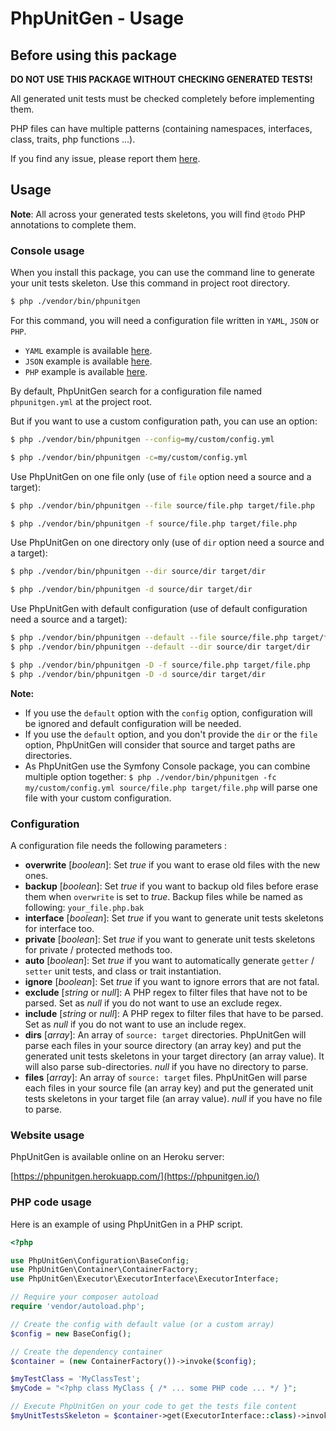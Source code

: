 # PhpUnitGen - Usage

## Before using this package

__DO NOT USE THIS PACKAGE WITHOUT CHECKING GENERATED TESTS!__

All generated unit tests must be checked completely before implementing them.

PHP files can have multiple patterns (containing namespaces, interfaces, class, traits, php functions ...).

If you find any issue, please report them [here](https://github.com/paul-thebaud/phpunit-generator/issues).

## Usage

__Note__: All across your generated tests skeletons, you will find `@todo` PHP annotations to complete them.

### Console usage

When you install this package, you can use the command line to generate your unit tests skeleton.
Use this command in project root directory.

```bash
$ php ./vendor/bin/phpunitgen
```

For this command, you will need a configuration file written in `YAML`, `JSON` or `PHP`.

* `YAML` example is available [here](examples/phpunitgen.config.yml).
* `JSON` example is available [here](examples/phpunitgen.config.json).
* `PHP` example is available [here](examples/phpunitgen.config.php).

By default, PhpUnitGen search for a configuration file named `phpunitgen.yml` at the project root.

But if you want to use a custom configuration path, you can use an option:

```bash
$ php ./vendor/bin/phpunitgen --config=my/custom/config.yml

$ php ./vendor/bin/phpunitgen -c=my/custom/config.yml
```

Use PhpUnitGen on one file only (use of `file` option need a source and a target):

```bash
$ php ./vendor/bin/phpunitgen --file source/file.php target/file.php

$ php ./vendor/bin/phpunitgen -f source/file.php target/file.php
```

Use PhpUnitGen on one directory only (use of `dir` option need a source and a target):

```bash
$ php ./vendor/bin/phpunitgen --dir source/dir target/dir

$ php ./vendor/bin/phpunitgen -d source/dir target/dir
```

Use PhpUnitGen with default configuration (use of default configuration need a source and a target):

```bash
$ php ./vendor/bin/phpunitgen --default --file source/file.php target/file.php
$ php ./vendor/bin/phpunitgen --default --dir source/dir target/dir

$ php ./vendor/bin/phpunitgen -D -f source/file.php target/file.php
$ php ./vendor/bin/phpunitgen -D -d source/dir target/dir
```

__Note:__

* If you use the `default` option with the `config` option, configuration will
be ignored and default configuration will be needed.
* If you use the `default` option, and you don't provide the `dir` or the `file`
option, PhpUnitGen will consider that source and target paths are directories.
* As PhpUnitGen use the Symfony Console package, you can combine multiple option together:
`$ php ./vendor/bin/phpunitgen -fc my/custom/config.yml source/file.php target/file.php` will parse one
file with your custom configuration.

### Configuration

A configuration file needs the following parameters :

* __overwrite__ [*boolean*]: Set *true* if you want to erase old files with the new ones.
* __backup__ [*boolean*]: Set *true* if you want to backup old files before erase them when `overwrite` is set to *true*.
Backup files while be named as following: `your_file.php.bak`
* __interface__ [*boolean*]: Set *true* if you want to generate unit tests skeletons for interface too.
* __private__ [*boolean*]: Set *true* if you want to generate unit tests skeletons for private / protected methods too.
* __auto__ [*boolean*]: Set *true* if you want to automatically generate `getter` / `setter` unit tests, and class or trait instantiation.
* __ignore__ [*boolean*]: Set *true* if you want to ignore errors that are not fatal.
* __exclude__ [*string* or *null*]: A PHP regex to filter files that have not to be parsed. Set as *null* if you do not want to use an exclude regex.
* __include__ [*string* or *null*]: A PHP regex to filter files that have to be parsed. Set as *null* if you do not want to use an include regex.
* __dirs__ [*array*]: An array of `source: target` directories. PhpUnitGen will parse each files in your source directory (an array key)
and put the generated unit tests skeletons in your target directory (an array value).
It will also parse sub-directories. *null* if you have no directory to parse.
* __files__ [*array*]: An array of `source: target` files. PhpUnitGen will parse each files in your source file (an array key)
and put the generated unit tests skeletons in your target file (an array value).
*null* if you have no file to parse.

### Website usage

PhpUnitGen is available online on an Heroku server:

[https://phpunitgen.herokuapp.com/](https://phpunitgen.io/)

### PHP code usage

Here is an example of using PhpUnitGen in a PHP script.

```php
<?php

use PhpUnitGen\Configuration\BaseConfig;
use PhpUnitGen\Container\ContainerFactory;
use PhpUnitGen\Executor\ExecutorInterface\ExecutorInterface;

// Require your composer autoload
require 'vendor/autoload.php';

// Create the config with default value (or a custom array)
$config = new BaseConfig();

// Create the dependency container
$container = (new ContainerFactory())->invoke($config);

$myTestClass = 'MyClassTest';
$myCode = "<?php class MyClass { /* ... some PHP code ... */ }";

// Execute PhpUnitGen on your code to get the tests file content
$myUnitTestsSkeleton = $container->get(ExecutorInterface::class)->invoke($myCode, $myTestClass);
```
